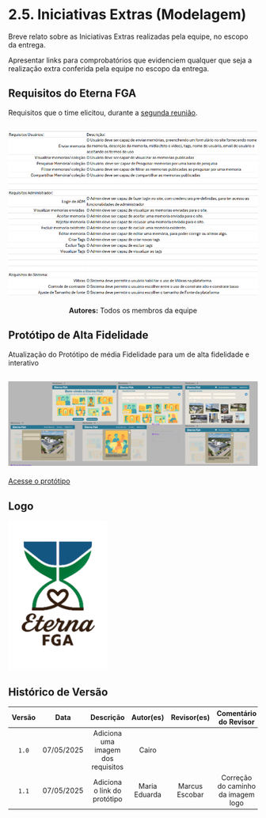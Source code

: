 # 2.5. Iniciativas Extras (Modelagem)

Breve relato sobre as Iniciativas Extras realizadas pela equipe, no escopo da entrega.

Apresentar links para comprobatórios que evidenciem qualquer que seja a realização extra conferida pela equipe no escopo da entrega.

## Requisitos do Eterna FGA

Requisitos que o time elicitou, durante a [segunda reunião](../Atas/ata_reuniao2.md).  

## ![Requisitos do Eterna FGA](../assets/requisitos.png)

<div style="text-align: center; margin-top: 10px;">
  <p><strong>Autores:</strong> Todos os membros da equipe</p>
</div>

## Protótipo de Alta Fidelidade

Atualização do Protótipo de média Fidelidade para um de alta fidelidade e interativo 
## ![Protótipo de Alta Fidelidade](../assets/Prototipo_alta_fidelidade.png)
[Acesse o protótipo](https://www.figma.com/proto/BpaXMm1LCLoZntohEHg65Q/Prot%C3%B3tipo-Eterna-FGA?node-id=3-30&t=OHQqMZTR3pjp8WwT-1&scaling=min-zoom&content-scaling=fixed&page-id=0%3A1&starting-point-node-id=3%3A30&show-proto-sidebar=1)

## Logo 
<img src="../assets/logo.png" alt="Logo" width="200"/>

## Histórico de Versão

| Versão | Data | Descrição | Autor(es) | Revisor(es) | Comentário do Revisor |
| :-: | :-: | :-: | :-: | :-: | :-: |
| `1.0` | 07/05/2025  | Adiciona uma imagem dos requisitos | Cairo | | |
| `1.1` | 07/05/2025  | Adiciona o link do protótipo | Maria Eduarda | Marcus Escobar | Correção do caminho da imagem logo|